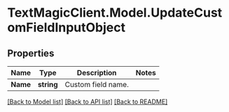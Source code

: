 # TextMagicClient.Model.UpdateCustomFieldInputObject
## Properties

Name | Type | Description | Notes
------------ | ------------- | ------------- | -------------
**Name** | **string** | Custom field name. | 

[[Back to Model list]](../README.md#documentation-for-models) [[Back to API list]](../README.md#documentation-for-api-endpoints) [[Back to README]](../README.md)

